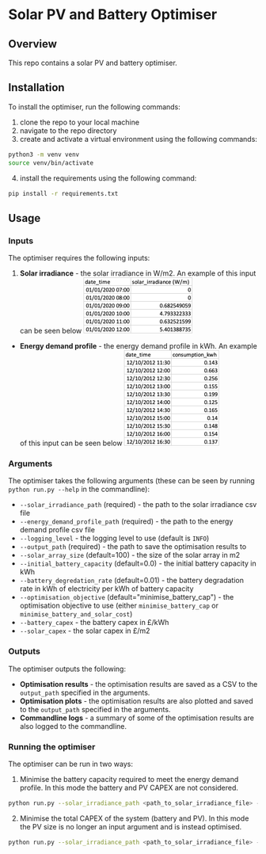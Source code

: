 # Solar PV and Battery Optimiser

## Overview
This repo contains a solar PV and battery optimiser.

## Installation
To install the optimiser, run the following commands:
1. clone the repo to your local machine
2. navigate to the repo directory
3. create and activate a virtual environment using the following commands:
```bash
python3 -m venv venv
source venv/bin/activate
```
4. install the requirements using the following command:
```bash
pip install -r requirements.txt
```

## Usage
### Inputs
The optimiser requires the following inputs:
1. **Solar irradiance** - the solar irradiance in W/m2. An example of this input can be seen below
![img.png](docs/img.png)
- **Energy demand profile** - the energy demand profile in kWh. An example of this input can be seen 
below
![img_1.png](docs/img_1.png)

### Arguments
The optimiser takes the following arguments (these can be seen by running `python run.py --help` in the commandline):
- `--solar_irradiance_path` (required) - the path to the solar irradiance csv file
- `--energy_demand_profile_path` (required) - the path to the energy demand profile csv file
- `--logging_level` - the logging level to use (default is `INFO`)
- `--output_path` (required) - the path to save the optimisation results to 
- `--solar_array_size` (default=100) - the size of the solar array in m2
- `--initial_battery_capacity` (default=0.0) - the initial battery capacity in kWh
- `--battery_degredation_rate` (default=0.01) - the battery degradation rate in kWh of electricity per kWh of battery capacity
- `--optimisation_objective` (default="minimise_battery_cap") - the optimisation objective to use (either `minimise_battery_cap` or `minimise_battery_and_solar_cost`)
- `--battery_capex` - the battery capex in £/kWh
- `--solar_capex` - the solar capex in £/m2

### Outputs
The optimiser outputs the following:
- **Optimisation results** - the optimisation results are saved as a CSV to the `output_path` specified in the arguments.
- **Optimisation plots** - the optimisation results are also plotted and saved to the `output_path` specified in the arguments.
- **Commandline logs** - a summary of some of the optimisation results are also logged to the commandline.

### Running the optimiser
The optimiser can be run in two ways:
1. Minimise the battery capacity required to meet the energy demand profile. In this mode the battery and PV CAPEX are not considered.
```bash
python run.py --solar_irradiance_path <path_to_solar_irradiance_file> --energy_demand_profile_path <path_to_energy_demand_profile_file> --optimisation_objective "minimise_battery_cap" --output_path <path_to_save_results_to> --solar_array_size <solar_array_size> --initial_battery_capacity <initial_battery_capacity> --battery_degredation_rate <battery_degredation_rate>
```
2. Minimise the total CAPEX of the system (battery and PV). In this mode the PV size is no longer an input argument and is instead optimised.
```bash
python run.py --solar_irradiance_path <path_to_solar_irradiance_file> --energy_demand_profile_path <path_to_energy_demand_profile_file> --optimisation_objective "minimise_battery_and_solar_cost" --output_path <path_to_save_results_to> --initial_battery_capacity <initial_battery_capacity> --battery_degredation_rate <battery_degredation_rate> --battery_capex <battery_capex> --solar_capex <solar_capex>
```

